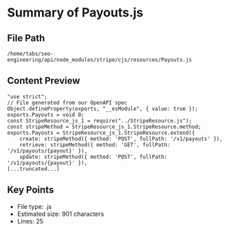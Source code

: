 # Summary of Payouts.js
  
## File Path
`/home/tabs/seo-engineering/api/node_modules/stripe/cjs/resources/Payouts.js`

## Content Preview
```
"use strict";
// File generated from our OpenAPI spec
Object.defineProperty(exports, "__esModule", { value: true });
exports.Payouts = void 0;
const StripeResource_js_1 = require("../StripeResource.js");
const stripeMethod = StripeResource_js_1.StripeResource.method;
exports.Payouts = StripeResource_js_1.StripeResource.extend({
    create: stripeMethod({ method: 'POST', fullPath: '/v1/payouts' }),
    retrieve: stripeMethod({ method: 'GET', fullPath: '/v1/payouts/{payout}' }),
    update: stripeMethod({ method: 'POST', fullPath: '/v1/payouts/{payout}' }),
[...truncated...]
```

## Key Points
- File type: .js
- Estimated size: 901 characters
- Lines: 25
